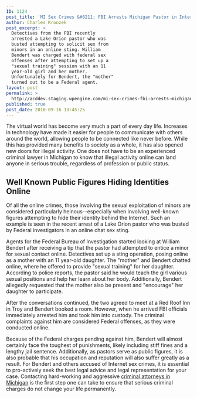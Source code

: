 ```yaml
---
ID: 1124
post_title: 'MI Sex Crimes &#8211; FBI Arrests Michigan Pastor in Internet Sex Sting'
author: Charles Kronzek
post_excerpt: >
  Detectives from the FBI recently
  arrested a Lake Orion pastor who was
  busted attempting to solicit sex from
  minors in an online sting. William
  Bendert was charged with federal sex
  offenses after attempting to set up a
  "sexual training" session with an 11
  year-old girl and her mother.
  Unfortunately for Bendert, the "mother"
  turned out to be a Federal agent.
layout: post
permalink: >
  http://acddev.staging.wpengine.com/mi-sex-crimes-fbi-arrests-michigan-pastor-in-internet-sex-sting.html
published: true
post_date: 2010-09-16 13:45:25
---
```

The virtual world has become very much a part of every day life. Increases in technology have made it easier for people to communicate with others around the world, allowing people to be connected like never before. While this has provided many benefits to society as a whole, it has also opened new doors for illegal activity. One does not have to be an experienced criminal lawyer in Michigan to know that illegal activity online can land anyone in serious trouble, regardless of profession or public status.
<h2>Well Known Public Figures Hiding Identities Online</h2>
Of all the online crimes, those involving the sexual exploitation of minors are considered particularly heinous--especially when involving well-known figures attempting to hide their identity behind the Internet. Such an example is seen in the recent arrest of a Lake Orion pastor who was busted by Federal investigators in an online chat sex sting.

Agents for the Federal Bureau of Investigation started looking at William Bendert after receiving a tip that the pastor had attempted to entice a minor for sexual contact online. Detectives set up a sting operation, posing online as a mother with an 11 year-old daughter. The "mother" and Bendert chatted online, where he offered to provide "sexual training" for her daughter. According to police reports, the pastor said he would teach the girl various sexual positions and help her learn about her body. Additionally, Bendert allegedly requested that the mother also be present and "encourage" her daughter to participate.

After the conversations continued, the two agreed to meet at a Red Roof Inn in Troy and Bendert booked a room. However, when he arrived FBI officials immediately arrested him and took him into custody. The criminal complaints against him are considered Federal offenses, as they were conducted online.

Because of the Federal charges pending against him, Bendert will almost certainly face the toughest of punishments, likely including stiff fines and a lengthy jail sentence. Additionally, as pastors serve as public figures, it is also probable that his occupation and reputation will also suffer greatly as a result. For Bendert and others accused of Internet sex crimes, it is essential to pro-actively seek the best legal advice and legal representation for your case. Contacting hard-working and aggressive <a href="http://acddev.staging.wpengine.com" target="_blank">criminal attorneys in Michigan</a> is the first step one can take to ensure that serious criminal charges do not change your life permanently.